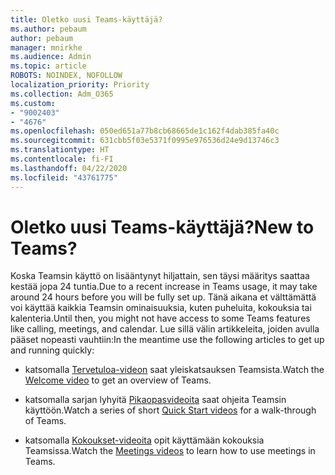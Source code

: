 ```yaml
---
title: Oletko uusi Teams-käyttäjä?
ms.author: pebaum
author: pebaum
manager: mnirkhe
ms.audience: Admin
ms.topic: article
ROBOTS: NOINDEX, NOFOLLOW
localization_priority: Priority
ms.collection: Adm_O365
ms.custom:
- "9002403"
- "4676"
ms.openlocfilehash: 050ed651a77b8cb68665de1c162f4dab385fa40c
ms.sourcegitcommit: 631cbb5f03e5371f0995e976536d24e9d13746c3
ms.translationtype: HT
ms.contentlocale: fi-FI
ms.lasthandoff: 04/22/2020
ms.locfileid: "43761775"
---
```

# <a name="new-to-teams"></a><span data-ttu-id="fa8e3-102">Oletko uusi Teams-käyttäjä?</span><span class="sxs-lookup"><span data-stu-id="fa8e3-102">New to Teams?</span></span>

<span data-ttu-id="fa8e3-103">Koska Teamsin käyttö on lisääntynyt hiljattain, sen täysi määritys saattaa kestää jopa 24 tuntia.</span><span class="sxs-lookup"><span data-stu-id="fa8e3-103">Due to a recent increase in Teams usage, it may take around 24 hours before you will be fully set up.</span></span> <span data-ttu-id="fa8e3-104">Tänä aikana et välttämättä voi käyttää kaikkia Teamsin ominaisuuksia, kuten puheluita, kokouksia tai kalenteria.</span><span class="sxs-lookup"><span data-stu-id="fa8e3-104">Until then, you might not have access to some Teams features like calling, meetings, and calendar.</span></span> <span data-ttu-id="fa8e3-105">Lue sillä välin artikkeleita, joiden avulla pääset nopeasti vauhtiin:</span><span class="sxs-lookup"><span data-stu-id="fa8e3-105">In the meantime use the following articles to get up and running quickly:</span></span> 

- <span data-ttu-id="fa8e3-106">katsomalla [Tervetuloa-videon](https://support.office.com/article/welcome-to-microsoft-teams-b98d533f-118e-4bae-bf44-3df2470c2b12) saat yleiskatsauksen Teamsista.</span><span class="sxs-lookup"><span data-stu-id="fa8e3-106">Watch the [Welcome video](https://support.office.com/article/welcome-to-microsoft-teams-b98d533f-118e-4bae-bf44-3df2470c2b12) to get an overview of Teams.</span></span>

- <span data-ttu-id="fa8e3-107">katsomalla sarjan lyhyitä [Pikaopasvideoita](https://support.office.com/article/video-what-is-microsoft-teams-422bf3aa-9ae8-46f1-83a2-e65720e1a34d) saat ohjeita Teamsin käyttöön.</span><span class="sxs-lookup"><span data-stu-id="fa8e3-107">Watch a series of short [Quick Start videos](https://support.office.com/article/video-what-is-microsoft-teams-422bf3aa-9ae8-46f1-83a2-e65720e1a34d) for a walk-through of Teams.</span></span>

- <span data-ttu-id="fa8e3-108">katsomalla [Kokoukset-videoita](https://support.office.com/article/join-a-teams-meeting-078e9868-f1aa-4414-8bb9-ee88e9236ee4) opit käyttämään kokouksia Teamsissa.</span><span class="sxs-lookup"><span data-stu-id="fa8e3-108">Watch the [Meetings videos](https://support.office.com/article/join-a-teams-meeting-078e9868-f1aa-4414-8bb9-ee88e9236ee4) to learn how to use meetings in Teams.</span></span>
